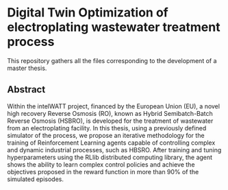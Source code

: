 # Digital Twin Optimization of electroplating wastewater treatment process

This repository gathers all the files corresponding to the development of a master thesis.

## Abstract

Within the intelWATT project, financed by the European Union (EU), a novel high recovery Reverse Osmosis (RO), known as Hybrid Semibatch-Batch Reverse Osmosis (HSBRO), is developed for the treatment of wastewater from an electroplating facility. In this thesis, using a previously defined simulator of the process, we propose an iterative methodology for the training of Reinforcement Learning agents capable of controlling complex and dynamic industrial processes, such as HBSRO. After training and tuning hyperparameters using the RLlib distributed computing library, the agent shows the ability to learn complex control policies and achieve the objectives proposed in the reward function in more than 90% of the simulated episodes.

